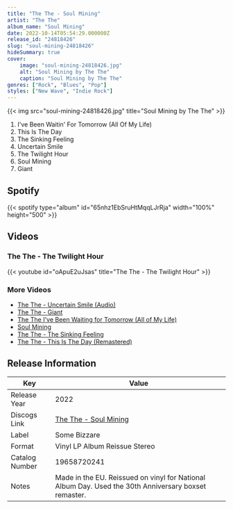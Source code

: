 ```yaml
---
title: "The The - Soul Mining"
artist: "The The"
album_name: "Soul Mining"
date: 2022-10-14T05:54:29.000000Z
release_id: "24818426"
slug: "soul-mining-24818426"
hideSummary: true
cover:
    image: "soul-mining-24818426.jpg"
    alt: "Soul Mining by The The"
    caption: "Soul Mining by The The"
genres: ["Rock", "Blues", "Pop"]
styles: ["New Wave", "Indie Rock"]
---
```


{{< img src="soul-mining-24818426.jpg" title="Soul Mining by The The" >}}

<!-- section break -->

1. I've Been Waitin' For Tomorrow (All Of My Life)
2. This Is The Day
3. The Sinking Feeling 
4. Uncertain Smile
5. The Twilight Hour
6. Soul Mining 
7. Giant

<!-- section break -->


## Spotify
{{< spotify type="album" id="65nhz1EbSruHtMqqLJrRja" width="100%" height="500" >}}



## Videos
### The The - The Twilight Hour
{{< youtube id="oApuE2uJsas" title="The The - The Twilight Hour" >}}<br>

### More Videos

- [The The - Uncertain Smile (Audio)](https://www.youtube.com/watch?v=5bErFXjUGvQ)
- [The The - Giant](https://www.youtube.com/watch?v=aub7ojxeEAw)
- [The The I've Been Waiting for Tomorrow (All of My Life)](https://www.youtube.com/watch?v=MVQ-i4hSESI)
- [Soul Mining](https://www.youtube.com/watch?v=IkzwnBqjRYg)
- [The The - The Sinking Feeling](https://www.youtube.com/watch?v=RzPeHdPeL-c)
- [The The - This Is The Day (Remastered)](https://www.youtube.com/watch?v=XKukFy18nes)


## Release Information
|  Key           | Value                                                |
| ---------------| ---------------------------------------------------- |
| Release Year   | 2022                                   |
| Discogs Link   | [The The - Soul Mining](https://www.discogs.com/release/24818426-The-The-Soul-Mining) |
| Label          | Some Bizzare |
| Format         | Vinyl LP Album Reissue Stereo |
| Catalog Number | 19658720241 |
| Notes | Made in the EU.  Reissued on vinyl for National Album Day. Used the 30th Anniversary boxset remaster.  |